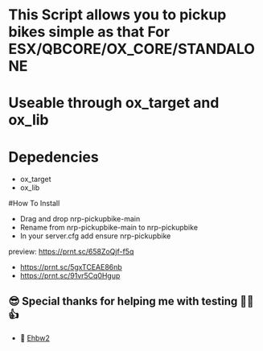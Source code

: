 # This Script allows you to pickup bikes simple as that For ESX/QBCORE/OX_CORE/STANDALONE

# Useable through ox_target and ox_lib

# Depedencies
- ox_target
- ox_lib

#How To Install
- Drag and drop nrp-pickupbike-main
- Rename from nrp-pickupbike-main to nrp-pickupbike
- In your server.cfg add ensure nrp-pickupbike

preview: https://prnt.sc/658ZoQjf-f5q
- https://prnt.sc/5gxTCEAE86nb
- https://prnt.sc/91vr5Cq0Hgup
## 😎 Special thanks for helping me with testing 👊😉👍
- 💪 [Ehbw2](https://github.com/Ehbw2)
